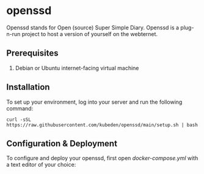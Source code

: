 # openssd

Openssd stands for Open (source) Super Simple Diary. Openssd is a plug-n-run project to host a version of yourself on the webternet.

## Prerequisites

1. Debian or Ubuntu internet-facing virtual machine

## Installation

To set up your environment, log into your server and run the following command:

```
curl -sSL https://raw.githubusercontent.com/kubeden/openssd/main/setup.sh | bash
```

## Configuration & Deployment

To configure and deploy your openssd, first open *docker-compose.yml* with a text editor of your choice: